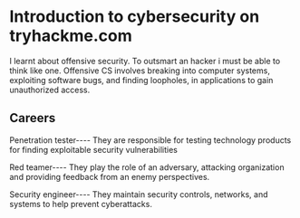 # Introduction to cybersecurity on tryhackme.com 

I learnt about offensive security. To outsmart an hacker i must be able to think like one. Offensive CS involves breaking into computer systems, exploiting software bugs, and finding loopholes, in applications to gain unauthorized access. 

## Careers
Penetration tester---- They are responsible for testing technology products for finding exploitable security vulnerabilities

Red teamer---- They play the role of an adversary, attacking organization and providing feedback from an enemy perspectives.

Security engineer---- They maintain security controls, networks, and systems to help prevent cyberattacks. 

